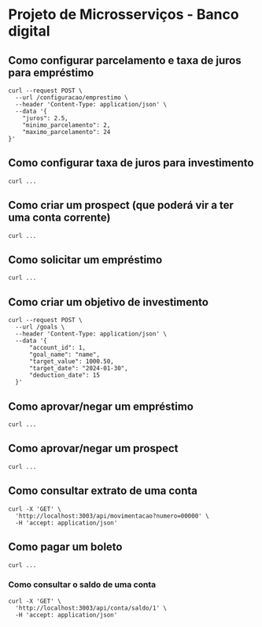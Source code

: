# Projeto de Microsserviços - Banco digital

## Como configurar parcelamento e taxa de juros para empréstimo

```
curl --request POST \
  --url /configuracao/emprestimo \
  --header 'Content-Type: application/json' \
  --data '{
	"juros": 2.5,
	"minimo_parcelamento": 2,
	"maximo_parcelamento": 24
}'
```

## Como configurar taxa de juros para investimento

```
curl ...
```

## Como criar um prospect (que poderá vir a ter uma conta corrente)

```
curl ...
```

## Como solicitar um empréstimo

```
curl ...
```

## Como criar um objetivo de investimento

```
curl --request POST \
  --url /goals \
  --header 'Content-Type: application/json' \
  --data '{
      "account_id": 1,
      "goal_name": "name",
      "target_value": 1000.50,
      "target_date": "2024-01-30",
      "deduction_date": 15
  }'
```

## Como aprovar/negar um empréstimo

```
curl ...
```

## Como aprovar/negar um prospect

```
curl ...
```

## Como consultar extrato de uma conta

```
curl -X 'GET' \
  'http://localhost:3003/api/movimentacao?numero=00000' \
  -H 'accept: application/json'
```

## Como pagar um boleto

```
curl ...
```

### Como consultar o saldo de uma conta

```
curl -X 'GET' \
  'http://localhost:3003/api/conta/saldo/1' \
  -H 'accept: application/json'
```
